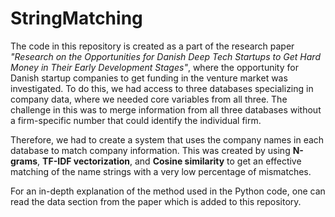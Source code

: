 # StringMatching

The code in this repository is created as a part of the research paper *"Research on the Opportunities for Danish Deep Tech Startups to Get Hard Money in Their Early Development Stages"*, where the opportunity for Danish startup companies to get funding in the venture market was investigated. To do this, we had access to three databases specializing in company data, where we needed core variables from all three. The challenge in this was to merge information from all three databases without a firm-specific number that could identify the individual firm. 

Therefore, we had to create a system that uses the company names in each database to match company information. This was created by using **N-grams**, **TF-IDF vectorization**, and **Cosine similarity** to get an effective matching of the name strings with a very low percentage of mismatches. 

For an in-depth explanation of the method used in the Python code, one can read the data section from the paper which is added to this repository. 
